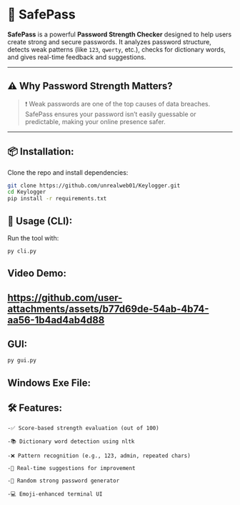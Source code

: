 # 🔐 SafePass

**SafePass** is a powerful **Password Strength Checker** designed to help users create strong and secure passwords. It analyzes password structure, detects weak patterns (like `123`, `qwerty`, etc.), checks for dictionary words, and gives real-time feedback and suggestions.

---

## ⚠️ Why Password Strength Matters?

> ❗ Weak passwords are one of the top causes of data breaches.  
SafePass ensures your password isn’t easily guessable or predictable, making your online presence safer.

---

## 📦 Installation:

Clone the repo and install dependencies:

```bash
git clone https://github.com/unrealweb01/Keylogger.git
cd Keylogger
pip install -r requirements.txt
```
## 🚀 Usage (CLI):

Run the tool with:

```bash
py cli.py
```
## Video Demo:
https://github.com/user-attachments/assets/b77d69de-54ab-4b74-aa56-1b4ad4ab4d88
---
## GUI:
```bash
py gui.py
```
## Windows Exe File:

## 🛠 Features:

    -✅ Score-based strength evaluation (out of 100)

    -📚 Dictionary word detection using nltk

    -❌ Pattern recognition (e.g., 123, admin, repeated chars)

    -🧠 Real-time suggestions for improvement

    -🔄 Random strong password generator

    -💻 Emoji-enhanced terminal UI

